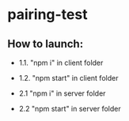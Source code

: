 # pairing-test

## How to launch: 
- 1.1. "npm i" in client folder 

- 1.2. "npm start" in client folder

- 2.1 "npm i" in server folder

- 2.2 "npm start" in server folder
